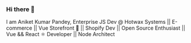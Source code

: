 ### Hi there 👋

I am Aniket Kumar Pandey,
Enterprise JS Dev @ Hotwax Systems || E-commerce || Vue Storefront 💚 || Shopify Dev || Open Source Enthusiast || Vue && React ⚛️ Developer || Node Architect
